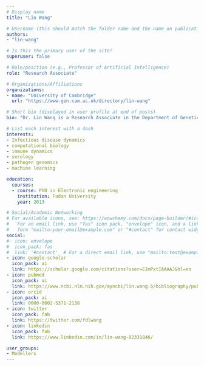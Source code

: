 ```yaml
---
# Display name
title: "Lin Wang"

# Username (this should match the folder name and the name on publications)
authors:
- "lin-wang"

# Is this the primary user of the site?
superuser: false

# Role/position (e.g., Professor of Artificial Intelligence)
role: "Research Associate"

# Organizations/Affiliations
organizations:
- name: "University of Cambridge"
  url: "https://www.gen.cam.ac.uk/directory/lin-wang"

# Short bio (displayed in user profile at end of posts)
bio: "Dr. Lin Wang is a Research Associate in the Department of Genetics. He is an elected member of the Global Young Academy. Before joining Cambridge, he was a charge de recherche at the Institut Pasteur, and a postdoctoral fellow in the School of Public Health, University of Hong Kong. His research interests include infectious disease dynamics, computational biology, immune dynamics, serology, pathogen genomics, and methodological advancements in Bayesian inference, machine learning, and the integration of heterogeneous data sources."

# List each interest with a dash
interests: 
- Infectious disease dynamics 
- computational biology
- immune dynamics
- serology
- pathogen genomics
- machine learning

education:
  courses:
  - course: PhD in Electronic engineering
    institution: Fudan University
    year: 2013

# Social/Academic Networking
# For available icons, see: https://wowchemy.com/docs/page-builder/#icons
#   For an email link, use "fas" icon pack, "envelope" icon, and a link in the
#   form "mailto:your-email@example.com" or "#contact" for contact widget.
social:
#- icon: envelope
#  icon_pack: fas
#  link: '#contact'  # For a direct email link, use "mailto:test@example.org".
- icon: google-scholar
  icon_pack: ai
  link: https://scholar.google.com/citations?user=EImPxtIAAAAJ&hl=en
- icon: pubmed
  icon_pack: ai
  link: https://www.ncbi.nlm.nih.gov/myncbi/lin.wang.6/bibliography/public/
- icon: orcid
  icon_pack: ai
  link: 0000-0002-5371-2138
- icon: twitter
  icon_pack: fab
  link: https://twitter.com/fdlwang
- icon: linkedin
  icon_pack: fab
  link: https://www.linkedin.com/in/lin-wang-82331846/

user_groups:
- Modellers
---
```


